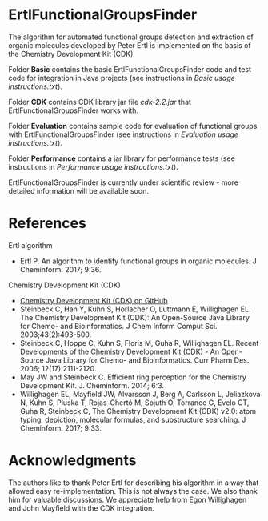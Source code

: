# ErtlFunctionalGroupsFinder

The algorithm for automated functional groups detection and extraction of organic molecules developed by Peter Ertl is implemented on the basis of the Chemistry Development Kit (CDK).

Folder **Basic** contains the basic ErtlFunctionalGroupsFinder code and test code for integration in Java projects (see instructions in *Basic usage instructions.txt*).

Folder **CDK** contains CDK library jar file *cdk-2.2.jar* that ErtlFunctionalGroupsFinder works with.

Folder **Evaluation** contains sample code for evaluation of functional groups with ErtlFunctionalGroupsFinder (see instructions in *Evaluation usage instructions.txt*).

Folder **Performance** contains a jar library for performance tests (see instructions in *Performance usage instructions.txt*).

ErtlFunctionalGroupsFinder is currently under scientific review - more detailed information will be available soon.

# References
Ertl algorithm<br/>
* Ertl P. An algorithm to identify functional groups in organic molecules. J Cheminform. 2017; 9:36.

Chemistry Development Kit (CDK)<br/>
* [Chemistry Development Kit (CDK) on GitHub](https://cdk.github.io/)<br/>
* Steinbeck C, Han Y, Kuhn S, Horlacher O, Luttmann E, Willighagen EL. The Chemistry Development Kit (CDK): An Open-Source Java Library for Chemo- and Bioinformatics. J Chem Inform Comput Sci. 2003;43(2):493-500.<br/>
* Steinbeck C, Hoppe C, Kuhn S, Floris M, Guha R, Willighagen EL. Recent Developments of the Chemistry Development Kit (CDK) - An Open-Source Java Library for Chemo- and Bioinformatics. Curr Pharm Des. 2006; 12(17):2111-2120.<br/>
* May JW and Steinbeck C. Efficient ring perception for the Chemistry Development Kit. J. Cheminform. 2014; 6:3.<br/>
* Willighagen EL, Mayfield JW, Alvarsson J, Berg A, Carlsson L, Jeliazkova N, Kuhn S, Pluska T, Rojas-Chertó M, Spjuth O, Torrance G, Evelo CT, Guha R, Steinbeck C, The Chemistry Development Kit (CDK) v2.0: atom typing, depiction, molecular formulas, and substructure searching. J Cheminform. 2017; 9:33.

# Acknowledgments
The authors like to thank Peter Ertl for describing his algorithm in a way that allowed easy re-implementation. This is not always the case. We also thank him for valuable discussions. We appreciate help from Egon Willighagen and John Mayfield with the CDK integration.
